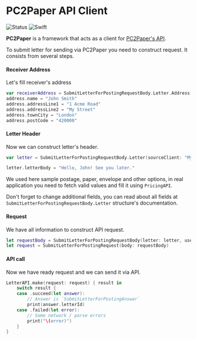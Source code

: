 # PC2Paper API Client
![Status](https://img.shields.io/badge/status-beta-orange.svg)
![Swift](https://img.shields.io/badge/swift-4-orange.svg)

**PC2Paper** is a framework that acts as a client for [PC2Paper's API](https://www.pc2paper.co.uk/api-and-developers.aspx).

To submit letter for sending via PC2Paper you need to construct request. It consists from several steps.

#### Receiver Address
Let's fill receiver's address

```swift
var receiverAddress = SubmitLetterForPostingRequestBody.Letter.Address()
address.name = "John Smith"
address.addressLine1 = "1 Acme Road"
address.addressLine2 = "My Street"
address.townCity = "London"
address.postCode = "420000"
```

#### Letter Header
Now we can construct letter's header.

```swift
var letter = SubmitLetterForPostingRequestBody.Letter(sourceClient: "My app name", addresses: [receiverAddress], receiverCountryCode: 1, postage: 1, paper: 1, envelope: 1, extras: 1)

letter.letterBody = "Hello, John! See you later."
```

We used here sample postage, paper, envelope and other options, in real application you need to fetch valid values and fill it using `PricingAPI`.

Don't forget to change additional fields, you can read about all fields at `SubmitLetterForPostingRequestBody.Letter` structure's documentation.

#### Request
We have all information to construct API request.

```swift
let requestBody = SubmitLetterForPostingRequestBody(letter: letter, username: "apiusername", password: "apipassword")
let request = SubmitLetterForPostingRequest(body: requestBody)
```

#### API call
Now we have ready request and we can send it via API.

```swift
LetterAPI.make(request: request) { result in
	switch result {
	case .succeed(let answer):
		// Answer is `SubmitLetterForPostingAnswer`
		print(answer.letterId)
	case .failed(let error):
		// Some network / parse errors
		print("\(error)")
	}
}
```
